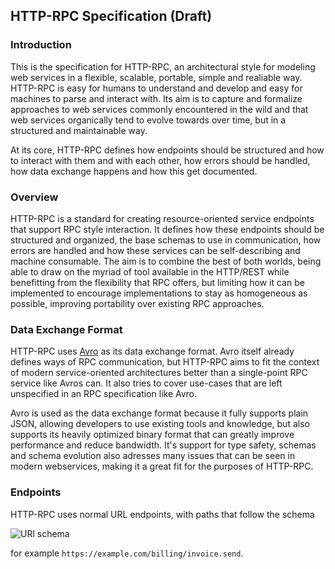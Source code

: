 ## HTTP-RPC Specification (Draft)

### Introduction

This is the specification for HTTP-RPC, an architectural style for modeling web services in a flexible, scalable, portable, simple and realiable way. HTTP-RPC is easy for humans to understand and develop and easy for machines to parse and interact with. Its aim is to capture and formalize approaches to web services commonly encountered in the wild and that web services organically tend to evolve towards over time, but in a structured and maintainable way.

At its core, HTTP-RPC defines how endpoints should be structured and how to interact with them and with each other, how errors should be handled, how data exchange happens and how this get documented.

### Overview

HTTP-RPC is a standard for creating resource-oriented service endpoints that
support RPC style interaction. It defines how these endpoints should be
structured and organized, the base schemas to use in communication, how errors
are handled and how these services can be self-describing and machine
consumable. The aim is to combine the best of both worlds, being able to draw on
the myriad of tool available in the HTTP/REST while benefitting from the
flexibility that RPC offers, but limiting how it can be implemented to encourage
implementations to stay as homogeneous as possible, improving portability over
existing RPC approaches.

### Data Exchange Format

HTTP-RPC uses [Avro](https://avro.apache.org/) as its data exchange format. Avro itself already defines ways of RPC communication, but HTTP-RPC aims to fit the context of modern service-oriented architectures better than a single-point RPC service like Avros can. It also tries to cover use-cases that are left unspecified in an RPC specification like Avro.

Avro is used as the data exchange format because it fully supports plain JSON, allowing developers to use existing tools and knowledge, but also supports its heavily optimized binary format that can greatly improve performance and reduce bandwidth. It's support for type safety, schemas and schema evolution also adresses many issues that can be seen in modern webservices, making it a great fit for the purposes of HTTP-RPC.

### Endpoints

HTTP-RPC uses normal URL endpoints, with paths that follow the schema

![URl schema](./img/url-schema.svg)

for example `https://example.com/billing/invoice.send`.


